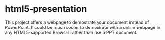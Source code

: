 # html5-presentation
 This project offers a webpage to demostrate your document instead of PowerPoint. It could be much cooler to demostrate with a online webpage in any HTML5-supported Browser rather than use a PPT document.
